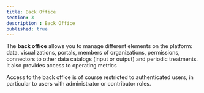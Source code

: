```yaml
---
title: Back Office
section: 3
description : Back Office
published: true
---
```


The **back office** allows you to manage different elements on the platform: data, visualizations, portals, members of organizations, permissions, connectors to other data catalogs (input or output) and periodic treatments. It also provides access to operating metrics

Access to the back office is of course restricted to authenticated users, in particular to users with administrator or contributor roles.
